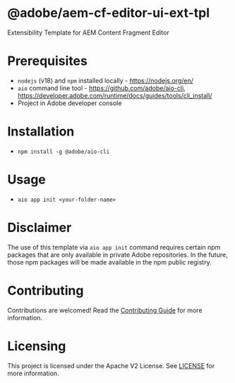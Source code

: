 <!--
Copyright 2022 Adobe. All rights reserved.
This file is licensed to you under the Apache License, Version 2.0 (the "License");
you may not use this file except in compliance with the License. You may obtain a copy
of the License at http://www.apache.org/licenses/LICENSE-2.0

Unless required by applicable law or agreed to in writing, software distributed under
the License is distributed on an "AS IS" BASIS, WITHOUT WARRANTIES OR REPRESENTATIONS
OF ANY KIND, either express or implied. See the License for the specific language
governing permissions and limitations under the License.
-->

# @adobe/aem-cf-editor-ui-ext-tpl

Extensibility Template for AEM Content Fragment Editor

# Prerequisites
- `nodejs` (v18) and `npm` installed locally - https://nodejs.org/en/
- `aio` command line tool - https://github.com/adobe/aio-cli, https://developer.adobe.com/runtime/docs/guides/tools/cli_install/
- Project in Adobe developer console

# Installation
- `npm install -g @adobe/aio-cli`

# Usage
- `aio app init <your-folder-name>`

# Disclaimer
The use of this template via `aio app init` command requires certain npm packages that are only available in private Adobe repositories. In the future, those npm packages will be made available in the npm public registry.

# Contributing
Contributions are welcomed! Read the [Contributing Guide](CONTRIBUTING.md) for more information.


# Licensing
This project is licensed under the Apache V2 License. See [LICENSE](LICENSE) for more information.
